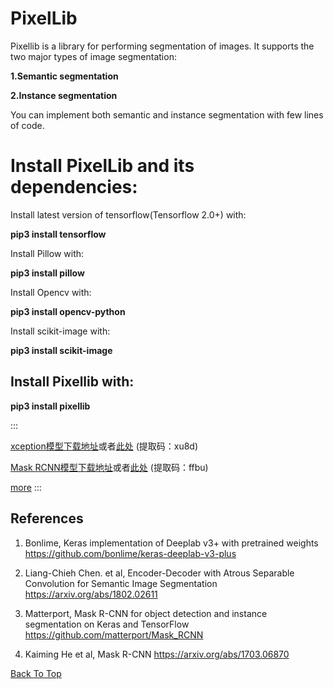 # PixelLib 
Pixellib is a library for performing segmentation of images. It supports the two major types of image segmentation: 

**1.Semantic segmentation**

**2.Instance segmentation**

You can implement both semantic and instance segmentation with few lines of code.

# Install PixelLib and its dependencies:

Install latest version of tensorflow(Tensorflow 2.0+) with:

**pip3 install tensorflow**

Install Pillow with:

**pip3 install pillow**

Install Opencv with:

**pip3 install opencv-python**

Install scikit-image with:

**pip3 install scikit-image**


## Install Pixellib with:
**pip3 install pixellib**



:::

[xception模型下载地址](https://github.com/bonlime/keras-deeplab-v3-plus/releases/download/1.1/deeplabv3_xception_tf_dim_ordering_tf_kernels.h5)或者[此处](https://pan.baidu.com/s/1f6qOcMY0158yQhGgRFDAaw) 
(提取码：xu8d)

[Mask RCNN模型下载地址](https://github.com/matterport/Mask_RCNN/releases/download/v2.0/mask_rcnn_coco.h5)或者[此处](链接：https://pan.baidu.com/s/1S1dp9kPNKZ6Wy94BV-O_uQ)
(提取码：ffbu)

[more](https://ljoson.github.io/views/cs/Imagesegmentation.html#python%E5%AE%9E%E7%8E%B0)
:::

## References
1. Bonlime, Keras implementation of Deeplab v3+ with pretrained weights  https://github.com/bonlime/keras-deeplab-v3-plus

2. Liang-Chieh Chen. et al, Encoder-Decoder with Atrous Separable Convolution for Semantic Image Segmentation https://arxiv.org/abs/1802.02611

3. Matterport, Mask R-CNN for object detection and instance segmentation on Keras and TensorFlow https://github.com/matterport/Mask_RCNN

4. Kaiming He et al, Mask R-CNN https://arxiv.org/abs/1703.06870

[Back To Top](#pixellib)
